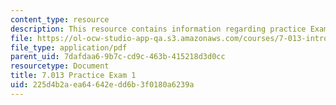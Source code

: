 ```yaml
---
content_type: resource
description: This resource contains information regarding practice Exam 1.
file: https://ol-ocw-studio-app-qa.s3.amazonaws.com/courses/7-013-introductory-biology-spring-2013/225d4b2aea64642edd6b3f0180a6239a_MIT7_013S13_Exam_1.pdf
file_type: application/pdf
parent_uid: 7dafdaa6-9b7c-cd9c-463b-415218d3d0cc
resourcetype: Document
title: 7.013 Practice Exam 1
uid: 225d4b2a-ea64-642e-dd6b-3f0180a6239a
---
```


